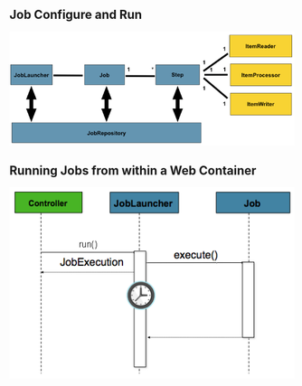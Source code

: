 
## Job Configure and Run
![img.png](img.png)

## Running Jobs from within a Web Container
![img_1.png](img_1.png)
